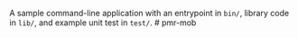 A sample command-line application with an entrypoint in `bin/`, library code
in `lib/`, and example unit test in `test/`.
#   p m r - m o b  
 